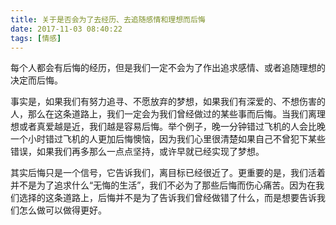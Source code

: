 ```yaml
---
title: 关于是否会为了去经历、去追随感情和理想而后悔
date: 2017-11-03 08:40:22
tags: [情感]
---
```


   每个人都会有后悔的经历，但是我们一定不会为了作出追求感情、或者追随理想的决定而后悔。


   事实是，如果我们有努力追寻、不愿放弃的梦想，如果我们有深爱的、不想伤害的人，那么在这条道路上，我们一定会为我们曾经做过的某些事而后悔。当我们离理想或者真爱越是近，我们越是容易后悔。举个例子，晚一分钟错过飞机的人会比晚一个小时错过飞机的人更加后悔懊恼，因为我们心里很清楚如果自己不曾犯下某些错误，如果我们再多那么一点点坚持，或许早就已经实现了梦想。


   其实后悔只是一个信号，它告诉我们，离目标已经很近了。更重要的是，我们活着并不是为了追求什么“无悔的生活”，我们不必为了那些后悔而伤心痛苦。因为在我们选择的这条道路上，后悔并不是为了告诉我们曾经做错了什么，而是想要告诉我们怎么做可以做得更好。
